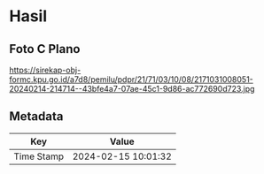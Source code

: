 # Hasil

## Foto C Plano

https://sirekap-obj-formc.kpu.go.id/a7d8/pemilu/pdpr/21/71/03/10/08/2171031008051-20240214-214714--43bfe4a7-07ae-45c1-9d86-ac772690d723.jpg


## Metadata

| Key        | Value               |
| ---------- | ------------------- |
| Time Stamp | 2024-02-15 10:01:32 |



